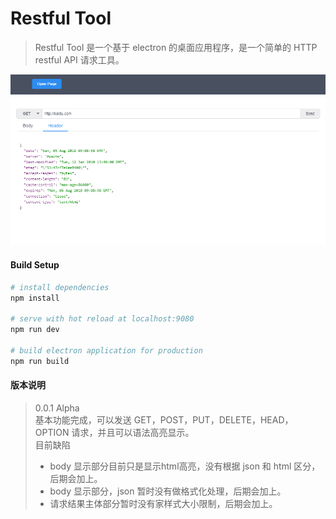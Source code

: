 # Restful Tool
> Restful Tool 是一个基于 electron 的桌面应用程序，是一个简单的 HTTP restful API 请求工具。

![Restful Tool](readme.static/preview.png)

#### Build Setup
``` bash
# install dependencies
npm install

# serve with hot reload at localhost:9080
npm run dev

# build electron application for production
npm run build
```

#### 版本说明
> 0.0.1 Alpha   
> 基本功能完成，可以发送 GET，POST，PUT，DELETE，HEAD，OPTION 请求，并且可以语法高亮显示。   
> 目前缺陷  
> * body 显示部分目前只是显示html高亮，没有根据 json 和 html 区分，后期会加上。
> * body 显示部分，json 暂时没有做格式化处理，后期会加上。
> * 请求结果主体部分暂时没有家样式大小限制，后期会加上。
